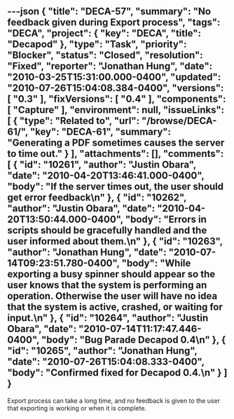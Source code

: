 ---json
{
  "title": "DECA-57",
  "summary": "No feedback given during Export process",
  "tags": "DECA",
  "project": {
    "key": "DECA",
    "title": "Decapod"
  },
  "type": "Task",
  "priority": "Blocker",
  "status": "Closed",
  "resolution": "Fixed",
  "reporter": "Jonathan Hung",
  "date": "2010-03-25T15:31:00.000-0400",
  "updated": "2010-07-26T15:04:08.384-0400",
  "versions": [
    "0.3"
  ],
  "fixVersions": [
    "0.4"
  ],
  "components": [
    "Capture"
  ],
  "environment": null,
  "issueLinks": [
    {
      "type": "Related to",
      "url": "/browse/DECA-61/",
      "key": "DECA-61",
      "summary": "Generating a PDF sometimes causes the server to time out."
    }
  ],
  "attachments": [],
  "comments": [
    {
      "id": "10261",
      "author": "Justin Obara",
      "date": "2010-04-20T13:46:41.000-0400",
      "body": "If the server times out, the user should get error feedback\n"
    },
    {
      "id": "10262",
      "author": "Justin Obara",
      "date": "2010-04-20T13:50:44.000-0400",
      "body": "Errors in scripts should be gracefully handled and the user informed about them.\n"
    },
    {
      "id": "10263",
      "author": "Jonathan Hung",
      "date": "2010-07-14T09:23:51.780-0400",
      "body": "While exporting a busy spinner should appear so the user knows that the system is performing an operation. Otherwise the user will have no idea that the system is active, crashed, or waiting for input.\n"
    },
    {
      "id": "10264",
      "author": "Justin Obara",
      "date": "2010-07-14T11:17:47.446-0400",
      "body": "Bug Parade Decapod 0.4\n"
    },
    {
      "id": "10265",
      "author": "Jonathan Hung",
      "date": "2010-07-26T15:04:08.333-0400",
      "body": "Confirmed fixed for Decapod 0.4.\n"
    }
  ]
}
---
Export process can take a long time, and no feedback is given to the user that exporting is working or when it is complete.

        